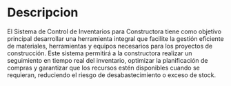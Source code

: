 # Descripcion

El Sistema de Control de Inventarios para Constructora tiene como objetivo principal desarrollar una herramienta integral que facilite la gestión eficiente de materiales, herramientas y equipos necesarios para los proyectos de construcción. Este sistema permitirá a la constructora realizar un seguimiento en tiempo real del inventario, optimizar la planificación de compras y garantizar que los recursos estén disponibles cuando se requieran, reduciendo el riesgo de desabastecimiento o exceso de stock.